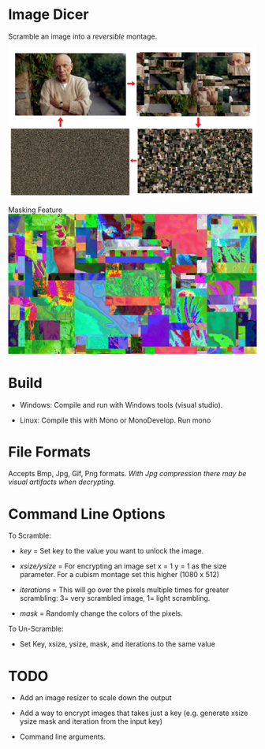 
# Image Dicer

Scramble an image into a _reversible_ montage.

![Preview](./preview.png)

Masking Feature
![Masking Feature](./preview-mask.jpg)

# Build

* Windows: Compile and run with Windows tools (visual studio).

* Linux: Compile this with Mono or MonoDevelop. Run mono 

# File Formats

Accepts Bmp, Jpg, Gif, Png formats. 
_With Jpg compression there may be visual artifacts when decrypting._

# Command Line Options

To Scramble:

* *key* = Set key to the value you want to unlock the image.

* *xsize/ysize* = For encrypting an image set x = 1 y = 1 as the size parameter. For a cubism montage set this higher (1080 x 512)

* *iterations* = This will go over the pixels multiple times for greater scrambling: 3= very scrambled image, 1= light scrambling.

* *mask* = Randomly change the colors of the pixels.

To Un-Scramble:

* Set Key, xsize, ysize, mask, and iterations to the same value


# TODO

* Add an image resizer to scale down the output

* Add a way to encrypt images that takes just a key (e.g. generate xsize ysize mask and iteration from the input key)

* Command line arguments.
